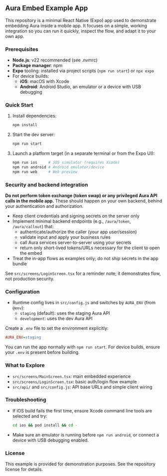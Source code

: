 ## Aura Embed Example App

This repository is a minimal React Native (Expo) app used to demonstrate embedding Aura inside a mobile app. It focuses on a simple, working integration so you can run it quickly, inspect the flow, and adapt it to your own app.

### Prerequisites
- **Node.js**: v22 recommended (see .nvmrc)
- **Package manager**: npm
- **Expo** tooling: installed via project scripts (`npm run start`) or `npx expo`
- For device builds:
  - **iOS**: macOS with Xcode
  - **Android**: Android Studio, an emulator or a device with USB debugging

### Quick Start
1. Install dependencies:
   ```bash
   npm install
   ```
2. Start the dev server:
   ```bash
   npm run start
   ```
3. Launch a platform target (in a separate terminal or from the Expo UI):
   ```bash
   npm run ios     # iOS simulator (requires Xcode)
   npm run android # Android emulator/device
   npm run web     # Web preview
   ```

### Security and backend integration
**Do not perform token exchange (token swap) or any privileged Aura API calls in the mobile app.** These should happen on your own backend, behind your authentication and authorization.

- Keep client credentials and signing secrets on the server only
- Implement minimal backend endpoints (e.g., `/aura/token`, `/aura/callout`) that:
  - authenticate/authorize the caller (your app user/session)
  - validate input and apply your business rules
  - call Aura services server-to-server using your secrets
  - return only short-lived tokens/URLs necessary for the client to open the embed
- Treat the in-app flows as examples only; do not ship secrets in the app bundle

See `src/screens/LoginScreen.tsx` for a reminder note; it demonstrates flow, not production security.

### Configuration
- Runtime config lives in `src/config.js` and switches by `AURA_ENV` (from `@env`):
  - `staging` (default): uses the staging Aura API
  - `development`: uses the dev Aura API

Create a `.env` file to set the environment explicitly:
```ini
AURA_ENV=staging
```

You can run the app normally with `npm run start`. For device builds, ensure your `.env` is present before building.

### What to Explore
- `src/screens/MainScreen.tsx`: main embedded experience
- `src/screens/LoginScreen.tsx`: basic auth/login flow example
- `src/api/` and `src/config.js`: API base URLs and simple client wiring

### Troubleshooting
- If iOS build fails the first time, ensure Xcode command line tools are selected and try:
  ```bash
  cd ios && pod install && cd -
  ```
- Make sure an emulator is running before `npm run android`, or connect a device with USB debugging enabled.

### License
This example is provided for demonstration purposes. See the repository license for details.


